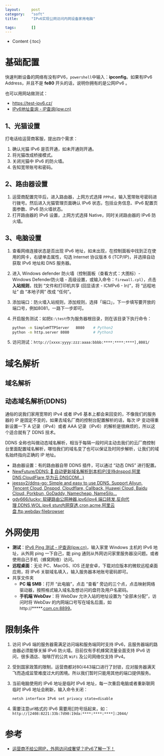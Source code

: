 ```yaml
---
layout:		post
category:	"soft"
title:		"IPv6实现公网访问内网设备家用电脑"

tags:		[]
---
```

- Content
{:toc}




# 基础配置

快速判断设备的网络有没有IPV6，`powershell`中输入：**ipconfig**。如果有IPv6 Address，并且不是 **fe80** 开头的话，说明你拥有的是公网IPv6 。

也可以用网站做测试：

- https://test-ipv6.cz/
- [IPv6地址查询 - IP查询(ipw.cn)](https://ipw.cn/ipv6/)





## 1、光猫设置

打电话给运营商客服，提出四个需求：

1. 确认光猫 IPv6 是否开通，如未开通则开通。
2. 将光猫改成桥接模式。
3. 关闭光猫中 IPv6 的防火墙。
4. 告知宽带账号和密码。



## 2、路由器设置

1. 运营商配置完毕后，进入路由器，上网方式选择 `PPPoE`，输入宽带账号密码进行拨号。然后进入光猫管理页面确认 IPv6 状态，包括业务信息、IPv6 配置页面参数、IPv6 防火墙状态。
2. 打开路由器的 IPv6 设置，上网方式选择 Native，同时关闭路由器的 IPv6 防火墙。



## 3、电脑设置

1. 查看网络连接状态是否出现 IPv6 地址，如未出现，在控制面板中找到正在使用的网卡，右键单击属性，勾选 Internet 协议版本 6 (TCP/IP)，并选择自动获取 IPv6 地址和 DNS 服务器。

2. 进入 Windows defender 防火墙（控制面板（查看方式：大图标）-Windows Defender防火墙 - 高级设置，或输入命令：`firewall.cpl`），点击**入站规则**，找到 “文件和打印机共享 (回显请求 - ICMPv6 - In)”，将 “远程地址” 由 “本地子网” 改成 “任何”。

2. 添加端口：防火墙入站规则，添加规则，选择「端口」，下一步填写要开放的端口号，例如8081，一路下一步即可。

2. 开启服务测试：如把`E:\test`作为服务器根目录，则在该目录下执行命令：

   ```bash
   python -m SimpleHTTPServer 	8080	# Python2
   python -m http.server 8080			# Python3
   ```
   
2. 访问测试：`http://[xxxx:yyyy:zzz:aaaa:bbbb:****:****:****],8081/` 

   

# 域名解析

## 域名解析



## 动态域名解析(DDNS)

通俗的说我们家用宽带的 IPv4 或者 IPv6 基本上都会来回变的，不像我们的服务器的 IP 是固定不变的，如果去域名厂商的控制台配置解析的话，每次 IP 变动得重新设置一下 A 记录（IPv4）或者 AAA 记录（IPv6）的解析是很麻烦的，所以这个适合就有了 DDNS 技术。

DDNS 全称也叫做动态域名解析，相当于每隔一段时间主动去我们的云厂商控制台里面配置域名解析，哪怕我们的域名变了也可以保证及时同步解析，让我们的域名始终指向正确的 IP 地址。



- 路由器设置：有的路由器自带 DDNS 插件，可以通过 “动态 DNS” 进行配置。
- [NewFuture/DDNS: :triangular_flag_on_post: 自动更新域名解析到本机IP(支持dnspod,阿里DNS,CloudFlare,华为云,DNSCOM...)](https://github.com/NewFuture/DDNS) 
- [jeessy2/ddns-go: Simple and easy to use DDNS. Support Aliyun, Tencent Cloud, Dnspod, Cloudflare, Callback, Huawei Cloud, Baidu Cloud, Porkbun, GoDaddy, Namecheap, NameSilo...](https://github.com/jeessy2/ddns-go)
- [gdy666/lucky: 软硬路由公网神器,ipv6/ipv4 端口转发,反向代理,DDNS,WOL,ipv4 stun内网穿透,cron,acme,阿里云盘,ftp,webdav,filebrowser](https://github.com/gdy666/lucky)



# 外网使用

- **测试**：[IPv6 Ping 测试 - IP查询(ipw.cn)](https://ipw.cn/ipv6ping/)，输入家里 Windows 主机的 IPv6 地址，从外网 ping 一下自己，能 ping 通则从外网访问家里服务器没问题。或者使用自己手机（蜂窝网络）访问。
- **远程桌面**：无论 PC、MacOS、IOS 还是安卓，下载对应版本的微软远程桌面应用，将 IPv6 关联域名填入，输入服务器本地账号密码即可。
- 共享文件夹
  - **PC 端 SMB**：打开 “此电脑”，点击 “查看” 旁边的三个点，点击映射网络驱动器，按照格式输入域名及想访问的盘符及用户名密码。
  - **手机端 WebDav**：将 WebDav 允许入站的地址设置为 “全部未分配”，访问时将 WebDav 的内网端口号写在域名后面，如 http://*****.[com.cn:8899](https://com.cn:8899/)。



# 限制条件

1. 访问 IPv6 端的服务器需满足访问端和服务端同时支持 IPv6，且服务器端的路由器必须能够关掉 IPv6 防火墙。目前仅有手机蜂窝流量全面支持 IPv6 访问，很多酒店、咖啡厅的公共 `WiFi` 及公司网络仅支持 IPv4。

2. 受到国家政策的限制，运营商都对80/443端口进行了封锁，应对服务器满天飞而造成监管难度过大的困境。所以我们暂时只能用其他的端口提供服务。

3. 当前电脑使用的 IPv6 地址是临时 IPv6 地址，每一次重启电脑或者重新联网临时 IPv6 地址会刷新，输入命令关闭：

   ```bash
   netsh interface IPv6 set privacy state=disable 
   ```

4. 需要注意url格式的 IPv6 需要用[]符号括起来，如：`http://[2408:8221:33b:7d90:19da:****:****:****]:2044/` 

# 参考

- [运营商不给公网IP，外网访问成奢望？IPv6了解一下！](https://post.smzdm.com/p/a4pkngvl/?sort_tab=hot%25252F)
